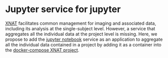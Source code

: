 # Jupyter service for jupyter
[XNAT](https://www.xnat.org) facilitates common management for imaging and associated data, including its analysis at the single-subject level. However, a service that aggregates all the individual data at the project level is missing. Here, we propose to add the [jupyter notebook](https://jupyter.org/) service as an application to aggregate all the individual data contained in a project by adding it as a container into the [docker-compose XNAT project](https://github.com/NrgXnat/xnat-docker-compose).